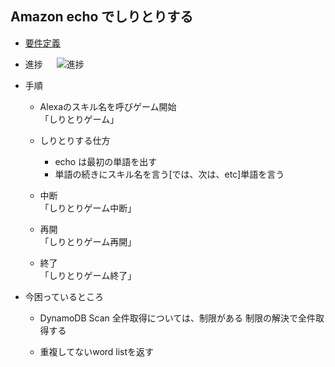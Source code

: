 ## Amazon echo でしりとりする

- [要件定義](https://github.com/monstar-lab/amazon-echo-shiritori/wiki/%E8%A6%81%E4%BB%B6%E5%AE%9A%E7%BE%A9)

- 進捗  　
  ![進捗](https://user-images.githubusercontent.com/38127805/39118075-65fe473c-4723-11e8-9c2d-509d4f72e93b.png)

- 手順
	- Alexaのスキル名を呼びゲーム開始  
      「しりとりゲーム」
    
	- しりとりする仕方  
		- echo は最初の単語を出す
		- 単語の続きにスキル名を言う[では、次は、etc]単語を言う

	- 中断  
	 「しりとりゲーム中断」

	- 再開   
	 「しりとりゲーム再開」

	- 終了  
	 「しりとりゲーム終了」
	   		  
- 今困っているところ
	- DynamoDB Scan
	  全件取得については、制限がある
	  制限の解決で全件取得する

	- 重複してないword listを返す
  
